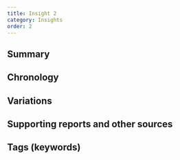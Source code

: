 ```yaml
---
title: Insight 2
category: Insights
order: 2
---
```

## Summary

## Chronology


## Variations

## Supporting reports and other sources

## Tags (keywords)
